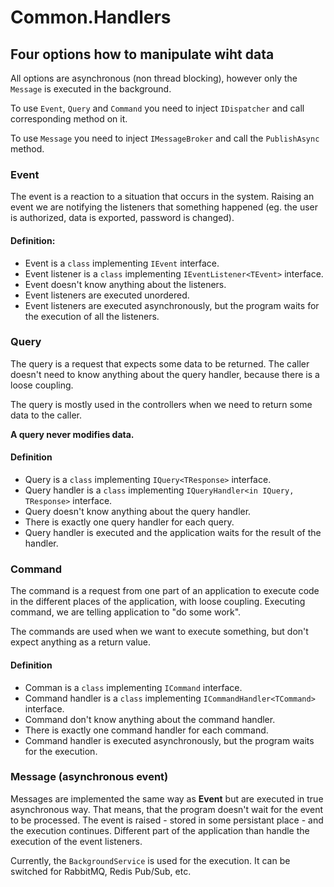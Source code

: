 # Common.Handlers

## Four options how to manipulate wiht data

All options are asynchronous (non thread blocking), however only the `Message` is executed in the background.

To use `Event`, `Query` and `Command` you need to inject `IDispatcher` and call corresponding method on it.

To use `Message` you need to inject `IMessageBroker` and call the `PublishAsync` method.

### Event
The event is a reaction to a situation that occurs in the system. 
Raising an event we are notifying the listeners that something happened (eg. the user is authorized, data is exported, password is changed).

#### Definition:
- Event is a `class` implementing `IEvent` interface.
- Event listener is a `class` implementing `IEventListener<TEvent>` interface.
- Event doesn't know anything about the listeners.
- Event listeners are executed unordered.
- Event listeners are executed asynchronously, but the program waits for the execution of all the listeners.

### Query
The query is a request that expects some data to be returned.
The caller doesn't need to know anything about the query handler, because there is a loose coupling.

The query is mostly used in the controllers when we need to return some data to the caller. 

**A query never modifies data.**

#### Definition
- Query is a `class` implementing `IQuery<TResponse>` interface.
- Query handler is a `class` implementing `IQueryHandler<in IQuery, TResponse>` interface.
- Query doesn't know anything about the query handler.
- There is exactly one query handler for each query.
- Query handler is executed and the application waits for the result of the handler.

### Command
The command is a request from one part of an application to execute code in the different places of the application, with loose coupling.
Executing command, we are telling application to "do some work".

The commands are used when we want to execute something, but don't expect anything as a return value.

#### Definition
- Comman is a `class` implementing `ICommand` interface.
- Command handler is a `class` implementing `ICommandHandler<TCommand>` interface.
- Command don't know anything about the command handler.
- There is exactly one command handler for each command.
- Command handler is executed asynchronously, but the program waits for the execution.

### Message (asynchronous event)
Messages are implemented the same way as **Event** but are executed in true asynchronous way.
That means, that the program doesn't wait for the event to be processed. The event is raised - stored in some persistant place - and the execution continues.
Different part of the application than handle the execution of the event listeners.

Currently, the `BackgroundService` is used for the execution. It can be switched for RabbitMQ, Redis Pub/Sub, etc.